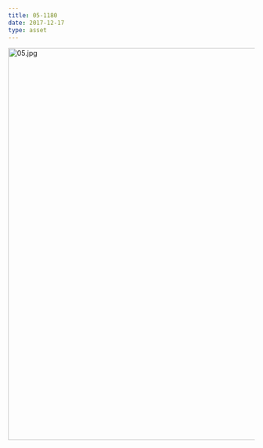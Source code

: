 ```yaml
---
title: 05-1180
date: 2017-12-17
type: asset
---
```

<img src="http://ccnmtl.columbia.edu/projects/histologylab/assets/images/05.jpg" width="800" alt="05.jpg" style="margin: 0;padding: 0;border: 0;">